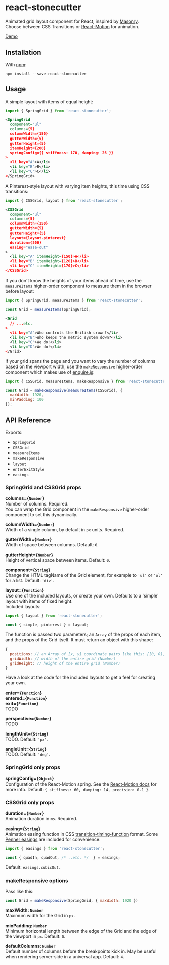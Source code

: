# react-stonecutter

Animated grid layout component for React, inspired by [Masonry](http://masonry.desandro.com/).  
Choose between CSS Transitions or [React-Motion](https://github.com/chenglou/react-motion) for animation.

[Demo](http://dantrain.github.io/react-stonecutter)  

[](http://dantrain.github.io/react-stonecutter)

## Installation

With [npm](https://www.npmjs.com/package/react-stonecutter):

```
npm install --save react-stonecutter
```

## Usage

A simple layout with items of equal height:

```js
import { SpringGrid } from 'react-stonecutter';
```
```xml
<SpringGrid
  component="ul"
  columns={5}
  columnWidth={150}
  gutterWidth={5}
  gutterHeight={5}
  itemHeight={200}
  springConfig={{ stiffness: 170, damping: 26 }}
>
  <li key="A">A</li>
  <li key="B">B</li>
  <li key="C">C</li>
</SpringGrid>
```

A Pinterest-style layout with varying item heights, this time using CSS transitions:

```js
import { CSSGrid, layout } from 'react-stonecutter';
```
```xml
<CSSGrid
  component="ul"
  columns={5}
  columnWidth={150}
  gutterWidth={5}
  gutterHeight={5}
  layout={layout.pinterest}
  duration={800}
  easing="ease-out"
>
  <li key="A" itemHeight={150}>A</li>
  <li key="B" itemHeight={120}>B</li>
  <li key="C" itemHeight={170}>C</li>
</CSSGrid>
```

If you don't know the heights of your items ahead of time, use the `measureItems` higher-order component to measure them in the browser before layout:

```js
import { SpringGrid, measureItems } from 'react-stonecutter';

const Grid = measureItems(SpringGrid);
```
```xml
<Grid
  // ...etc.
>
  <li key="A">Who controls the British crown?</li>
  <li key="B">Who keeps the metric system down?</li>
  <li key="C">We do!</li>
  <li key="D">We do!</li>
</Grid>
```

If your grid spans the page and you want to vary the number of columns based on the viewport width, use the `makeResponsive` higher-order component which makes use of [enquire.js](http://wicky.nillia.ms/enquire.js/):
```js
import { CSSGrid, measureItems, makeResponsive } from 'react-stonecutter';

const Grid = makeResponsive(measureItems(CSSGrid), {
  maxWidth: 1920,
  minPadding: 100
});
```

## API Reference

Exports:
* `SpringGrid`
* `CSSGrid`
* `measureItems`
* `makeResponsive`
* `layout`
* `enterExitStyle`
* `easings`

### SpringGrid and CSSGrid props

**columns={`Number`}**  
Number of columns. Required.  
You can wrap the Grid component in the `makeResponsive` higher-order component to set this dynamically.

**columnWidth={`Number`}**  
Width of a single column, by default in `px` units. Required.

**gutterWidth={`Number`}**  
Width of space between columns. Default: `0`.

**gutterHeight={`Number`}**  
Height of vertical space between items. Default: `0`.

**component={`String`}**  
Change the HTML tagName of the Grid element, for example to `'ul'` or `'ol'` for a list. Default: `'div'`.

**layout={`Function`}**  
Use one of the included layouts, or create your own. Defaults to a 'simple' layout with items of fixed height.  
Included layouts:
```js
import { layout } from 'react-stonecutter';

const { simple, pinterest } = layout;
```

The function is passed two parameters; an `Array` of the props of each item, and the props of the Grid itself.
It must return an object with this shape:
```js
{
  positions: // an Array of [x, y] coordinate pairs like this: [[0, 0], [20, 0], [0, 30]]
  gridWidth: // width of the entire grid (Number)
  gridHeight: // height of the entire grid (Number)
}
```
Have a look at the code for the included layouts to get a feel for creating your own.

**enter={`Function`}**  
**entered={`Function`}**  
**exit={`Function`}**  
TODO

**perspective={`Number`}**  
TODO

**lengthUnit={`String`}**  
TODO. Default: `'px'`.

**angleUnit={`String`}**  
TODO. Default: `'deg'`.

### SpringGrid only props

**springConfig={`Object`}**  
Configuration of the React-Motion spring. See the [React-Motion docs](https://github.com/chenglou/react-motion#helpers) for more info.
Default: `{ stiffness: 60, damping: 14, precision: 0.1 }`.

### CSSGrid only props

**duration={`Number`}**  
Animation duration in `ms`. Required.

**easing={`String`}**  
Animation easing function in CSS [transition-timing-function](https://developer.mozilla.org/en/docs/Web/CSS/transition-timing-function) format. Some [Penner easings](https://matthewlein.com/ceaser/) are included for convenience:
```js
import { easings } from 'react-stonecutter';

const { quadIn, quadOut, /* ..etc. */  } = easings;
```
Default: `easings.cubicOut`.

### makeResponsive options
Pass like this:
```js
const Grid = makeResponsive(SpringGrid, { maxWidth: 1920 })
```

**maxWidth: `Number`**  
Maximum width for the Grid in `px`.

**minPadding: `Number`**  
Minimum horizontal length between the edge of the Grid and the edge of the viewport in `px`. Default: `0`.

**defaultColumns: `Number`**  
Default number of columns before the breakpoints kick in. May be useful when rendering server-side in a universal app. Default: `4`.

